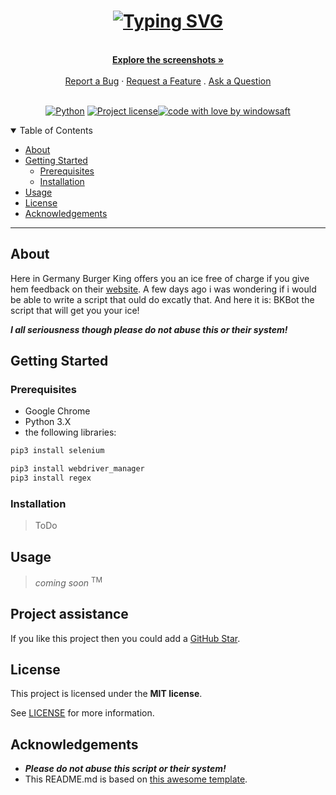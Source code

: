 <h1 align="center">
  <a href="https://github.com/windowsaft/BKBot">
    <picture>
      <source media="(prefers-color-scheme: dark)" srcset="https://readme-typing-svg.demolab.com?font=Fira+Code&size=25&pause=1000&color=F4F1F7&center=true&vCenter=true&width=435&height=100&lines=%F0%9F%91%91+BKBot">
      <source media="(prefers-color-scheme: light)" srcset="https://readme-typing-svg.demolab.com?font=Fira+Code&size=25&pause=1000&color=4A494B&center=true&vCenter=true&width=435&height=100&lines=%F0%9F%91%91+BKBot">
      <img alt="Typing SVG" src="https://readme-typing-svg.demolab.com?font=Fira+Code&size=25&pause=1000&color=4A494B&center=true&vCenter=true&width=435&height=100&lines=%F0%9F%91%91+BKBot">
    </picture>
  </a>
</h1>

<div align="center">
  <br />
  <a href="#about"><strong>Explore the screenshots »</strong></a>
  <br />
  <br />
  <a href="https://github.com/windowsaft/BKBot/issues/new?assignees=&labels=bug&template=01_BUG_REPORT.md&title=bug%3A+">Report a Bug</a>
  ·
  <a href="https://github.com/windowsaft/BKBot/issues/new?assignees=&labels=enhancement&template=02_FEATURE_REQUEST.md&title=feat%3A+">Request a Feature</a>
  .
  <a href="https://github.com/windowsaft/BKBot/issues/new?assignees=&labels=question&template=04_SUPPORT_QUESTION.md&title=support%3A+">Ask a Question</a>
</div>

<div align="center">
<br/>

[![Python](https://img.shields.io/badge/python-3670A0?style=for-the-badge&logo=python&logoColor=ffdd54)](https://www.python.org/)
[![Project license](https://img.shields.io/github/license/windowsaft/BKBot?style=for-the-badge)](LICENSE)[![code with love by windowsaft](https://img.shields.io/badge/%3C%2F%3E%20with%20%E2%99%A5%20by-windowsaft-ff1414.svg?style=for-the-badge)](https://github.com/windowsaft)

</div>

<details open="open">
<summary>Table of Contents</summary>

- [About](#about)
- [Getting Started](#getting-started)
  - [Prerequisites](#prerequisites)
  - [Installation](#installation)
- [Usage](#usage)
- [License](#license)
- [Acknowledgements](#acknowledgements)

</details>

---

## About

 Here in Germany Burger King offers you an ice free of charge if you give hem feedback on their [website](https://bk-feedback-de.com).
 A few days ago i was wondering if i would be able to write a script that ould do excatly that.
 And here it is: BKBot the script that will get you your ice!

 __*I all seriousness though please do not abuse this or their system!*__



## Getting Started

### Prerequisites

- Google Chrome
- Python 3.X
- the following libraries:

```sh
pip3 install selenium

pip3 install webdriver_manager
pip3 install regex
```

### Installation


> ToDo

## Usage

>*coming soon* <sup>TM</sup>


## Project assistance

If you like this project then you could add a [GitHub Star](https://github.com/windowsaft/BKBot).


## License

This project is licensed under the **MIT license**.

See [LICENSE](LICENSE) for more information.


## Acknowledgements

- __*Please do not abuse this script or their system!*__
- This README.md is based on [this awesome template](https://github.com/dec0dOS/amazing-github-template).